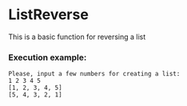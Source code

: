 # ListReverse
This is a basic function for reversing a list

### Execution example:
```shell
Please, input a few numbers for creating a list: 
1 2 3 4 5
[1, 2, 3, 4, 5]
[5, 4, 3, 2, 1]
```

